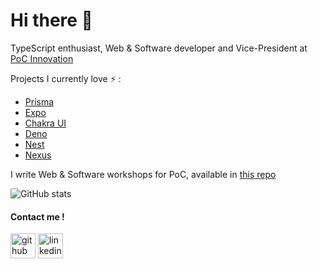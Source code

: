 # Hi there :eyes:

TypeScript enthusiast, Web & Software developer and Vice-President at [PoC Innovation](https://github.com/PoCInnovation)  

Projects I currently love ⚡ :
* [Prisma](https://github.com/prisma/prisma)
* [Expo](https://github.com/expo/expo)
* [Chakra UI](https://github.com/chakra-ui/chakra-ui)
* [Deno](https://github.com/denoland/deno)
* [Nest](https://github.com/nestjs/nest)
* [Nexus](https://github.com/graphql-nexus/nexus)

I write Web & Software workshops for PoC, available in [this repo](https://github.com/PoCInnovation/Workshops/tree/master/software)

![GitHub stats](https://github-readme-stats.vercel.app/api?username=PaulMonnery&show_icons=true)

#### Contact me !

[<img src='https://cdn.jsdelivr.net/npm/simple-icons@3.0.1/icons/github.svg' alt='github' height='40'>](https://github.com/PaulMonnery)  [<img src='https://cdn.jsdelivr.net/npm/simple-icons@3.0.1/icons/linkedin.svg' alt='linkedin' height='40'>](https://www.linkedin.com/in/paulmonnery/)

